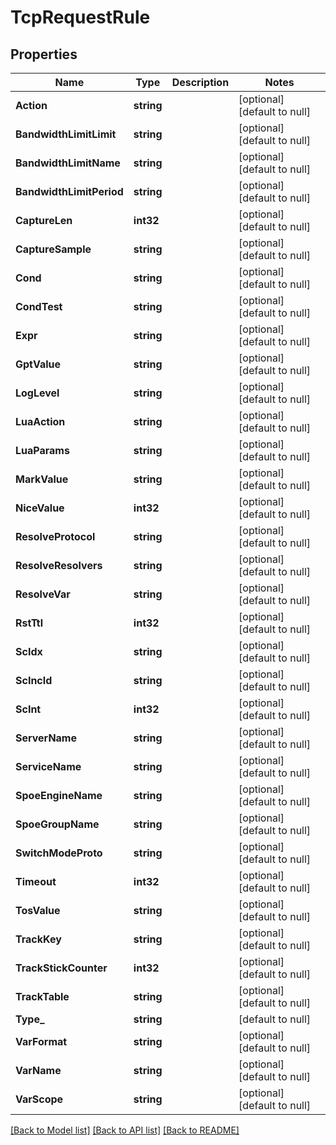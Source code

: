 # TcpRequestRule

## Properties
Name | Type | Description | Notes
------------ | ------------- | ------------- | -------------
**Action** | **string** |  | [optional] [default to null]
**BandwidthLimitLimit** | **string** |  | [optional] [default to null]
**BandwidthLimitName** | **string** |  | [optional] [default to null]
**BandwidthLimitPeriod** | **string** |  | [optional] [default to null]
**CaptureLen** | **int32** |  | [optional] [default to null]
**CaptureSample** | **string** |  | [optional] [default to null]
**Cond** | **string** |  | [optional] [default to null]
**CondTest** | **string** |  | [optional] [default to null]
**Expr** | **string** |  | [optional] [default to null]
**GptValue** | **string** |  | [optional] [default to null]
**LogLevel** | **string** |  | [optional] [default to null]
**LuaAction** | **string** |  | [optional] [default to null]
**LuaParams** | **string** |  | [optional] [default to null]
**MarkValue** | **string** |  | [optional] [default to null]
**NiceValue** | **int32** |  | [optional] [default to null]
**ResolveProtocol** | **string** |  | [optional] [default to null]
**ResolveResolvers** | **string** |  | [optional] [default to null]
**ResolveVar** | **string** |  | [optional] [default to null]
**RstTtl** | **int32** |  | [optional] [default to null]
**ScIdx** | **string** |  | [optional] [default to null]
**ScIncId** | **string** |  | [optional] [default to null]
**ScInt** | **int32** |  | [optional] [default to null]
**ServerName** | **string** |  | [optional] [default to null]
**ServiceName** | **string** |  | [optional] [default to null]
**SpoeEngineName** | **string** |  | [optional] [default to null]
**SpoeGroupName** | **string** |  | [optional] [default to null]
**SwitchModeProto** | **string** |  | [optional] [default to null]
**Timeout** | **int32** |  | [optional] [default to null]
**TosValue** | **string** |  | [optional] [default to null]
**TrackKey** | **string** |  | [optional] [default to null]
**TrackStickCounter** | **int32** |  | [optional] [default to null]
**TrackTable** | **string** |  | [optional] [default to null]
**Type_** | **string** |  | [default to null]
**VarFormat** | **string** |  | [optional] [default to null]
**VarName** | **string** |  | [optional] [default to null]
**VarScope** | **string** |  | [optional] [default to null]

[[Back to Model list]](../README.md#documentation-for-models) [[Back to API list]](../README.md#documentation-for-api-endpoints) [[Back to README]](../README.md)


